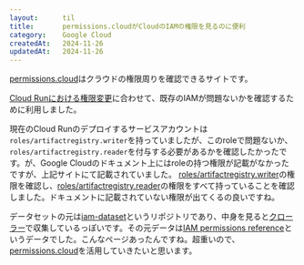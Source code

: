 ```yaml
---
layout:      til
title:       permissions.cloudがCloudのIAMの権限を見るのに便利
category:    Google Cloud
createdAt:   2024-11-26
updatedAt:   2024-11-26
---
```


[permissions.cloud](https://permissions.cloud)はクラウドの権限周りを確認できるサイトです。

[Cloud Runにおける権限変更](https://blog.g-gen.co.jp/entry/user-does-not-have-access-to-image)に合わせて、既存のIAMが問題ないかを確認するために利用しました。

現在のCloud Runのデプロイするサービスアカウントは`roles/artifactregistry.writer`を持っていましたが、このroleで問題ないか、`roles/artifactregistry.reader`を付与する必要があるかを確認したかったです。が、Google Cloudのドキュメント上にはroleの持つ権限が記載がなかったですが、上記サイトにて記載されていました。
[roles/artifactregistry.writer](https://gcp.permissions.cloud/predefinedroles/artifactregistry.writer)の権限を確認し、[roles/artifactregistry.reader](https://gcp.permissions.cloud/predefinedroles/artifactregistry.reader)の権限をすべて持っていることを確認しました。ドキュメントに記載されていない権限が出てくるの良いですね。

データセットの元は[iam-dataset](https://github.com/iann0036/iam-dataset)というリポジトリであり、中身を見ると[クローラー](https://github.com/iann0036/iam-dataset/tree/main/util)で収集しているっぽいです。その元データは[IAM permissions reference](https://cloud.google.com/iam/docs/permissions-reference)というデータでした。こんなページあったんですね。超重いので、[permissions.cloud](https://permissions.cloud)を活用していきたいと思います。
